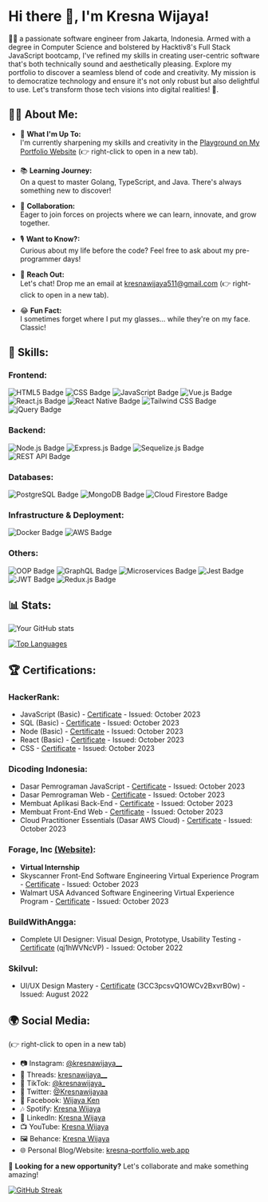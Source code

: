 # Hi there 👋, I'm Kresna Wijaya!

👨‍💻 a passionate software engineer from Jakarta, Indonesia. Armed with a degree in Computer Science and bolstered by Hacktiv8's Full Stack JavaScript bootcamp, I've refined my skills in creating user-centric software that's both technically sound and aesthetically pleasing. Explore my portfolio to discover a seamless blend of code and creativity. My mission is to democratize technology and ensure it's not only robust but also delightful to use. Let's transform those tech visions into digital realities! 🌟.

## 🙋‍♂️ About Me:

- 🚀 **What I'm Up To:**  
  I'm currently sharpening my skills and creativity in the [Playground on My Portfolio Website](https://kresna-portfolio.web.app/) (👉 right-click to open in a new tab).

- 📚 **Learning Journey:**  
  On a quest to master Golang, TypeScript, and Java. There's always something new to discover!

- 🤝 **Collaboration:**  
  Eager to join forces on projects where we can learn, innovate, and grow together.

- 🎙️ **Want to Know?:**  
  Curious about my life before the code? Feel free to ask about my pre-programmer days!

- 📧 **Reach Out:**  
  Let's chat! Drop me an email at [kresnawijaya511@gmail.com](mailto:kresnawijaya511@gmail.com) (👉 right-click to open in a new tab).

- 😂 **Fun Fact:**  
  I sometimes forget where I put my glasses... while they're on my face. Classic!

## 💼 Skills:

### Frontend:

![HTML5 Badge](https://img.shields.io/badge/-HTML5-E34F26?style=flat&logo=html5&logoColor=white)
![CSS Badge](https://img.shields.io/badge/-CSS-1572B6?style=flat&logo=css3&logoColor=white)
![JavaScript Badge](https://img.shields.io/badge/-JavaScript-yellow?style=flat&logo=javascript&logoColor=black)
![Vue.js Badge](https://img.shields.io/badge/-Vue.js-4FC08D?style=flat&logo=vue.js&logoColor=white)
![React.js Badge](https://img.shields.io/badge/-React.js-61DAFB?style=flat&logo=react&logoColor=black)
![React Native Badge](https://img.shields.io/badge/-React%20Native-61DAFB?style=flat&logo=react&logoColor=black)
![Tailwind CSS Badge](https://img.shields.io/badge/-Tailwind%20CSS-38B2AC?style=flat&logo=tailwind-css&logoColor=white)
![jQuery Badge](https://img.shields.io/badge/-jQuery-0769AD?style=flat&logo=jquery&logoColor=white)

### Backend:

![Node.js Badge](https://img.shields.io/badge/-Node.js-339933?style=flat&logo=node.js&logoColor=white)
![Express.js Badge](https://img.shields.io/badge/-Express.js-gray?style=flat&logo=express&logoColor=white)
![Sequelize.js Badge](https://img.shields.io/badge/-Sequelize.js-blue?style=flat)
![REST API Badge](https://img.shields.io/badge/-REST%20API-02569B?style=flat)

### Databases:

![PostgreSQL Badge](https://img.shields.io/badge/-PostgreSQL-336791?style=flat&logo=postgresql&logoColor=white)
![MongoDB Badge](https://img.shields.io/badge/-MongoDB-47A248?style=flat&logo=mongodb&logoColor=white)
![Cloud Firestore Badge](https://img.shields.io/badge/-Cloud%20Firestore-FFCA28?style=flat&logo=firebase&logoColor=white)

### Infrastructure & Deployment:

![Docker Badge](https://img.shields.io/badge/-Docker-2496ED?style=flat&logo=docker&logoColor=white)
![AWS Badge](https://img.shields.io/badge/-AWS-232F3E?style=flat&logo=amazon-aws&logoColor=white)

### Others:

![OOP Badge](https://img.shields.io/badge/-OOP-5C2D91?style=flat)
![GraphQL Badge](https://img.shields.io/badge/-GraphQL-E10098?style=flat&logo=graphql&logoColor=white)
![Microservices Badge](https://img.shields.io/badge/-Microservices-FFCA28?style=flat)
![Jest Badge](https://img.shields.io/badge/-Jest-C21325?style=flat&logo=jest&logoColor=white)
![JWT Badge](https://img.shields.io/badge/-JWT-000000?style=flat&logo=json-web-tokens&logoColor=white)
![Redux.js Badge](https://img.shields.io/badge/-Redux.js-764ABC?style=flat&logo=redux&logoColor=white)

## 📊 Stats:

![Your GitHub stats](https://github-readme-stats.vercel.app/api?username=kresnawijayaa&show_icons=true)

[![Top Languages](https://github-readme-stats.vercel.app/api/top-langs/?username=kresnawijayaa&layout=compact)](https://github.com/anuraghazra/github-readme-stats)

## 🏆 Certifications:

### HackerRank:

- JavaScript (Basic) - [Certificate](https://www.hackerrank.com/certificates/a9a9b5529e37) - Issued: October 2023
- SQL (Basic) - [Certificate](https://www.hackerrank.com/certificates/2bc6ba5986ea) - Issued: October 2023
- Node (Basic) - [Certificate](https://www.hackerrank.com/certificates/1c5d87d23ca5) - Issued: October 2023
- React (Basic) - [Certificate](https://www.hackerrank.com/certificates/602332e6acde) - Issued: October 2023
- CSS - [Certificate](https://www.hackerrank.com/certificates/f7735c1c2e33) - Issued: October 2023

### Dicoding Indonesia:

- Dasar Pemrograman JavaScript - [Certificate](https://www.dicoding.com/certificates/KEXLLQVNMXG2) - Issued: October 2023
- Dasar Pemrograman Web - [Certificate](https://www.dicoding.com/certificates/N9ZO5N1GYPG5) - Issued: October 2023
- Membuat Aplikasi Back-End - [Certificate](https://www.dicoding.com/certificates/6RPN47JO4X2M) - Issued: October 2023
- Membuat Front-End Web - [Certificate](https://www.dicoding.com/certificates/EYX4YQN3RZDL) - Issued: October 2023
- Cloud Practitioner Essentials (Dasar AWS Cloud) - [Certificate](https://www.dicoding.com/certificates/GRX52WMRVX0M) - Issued: October 2023

### Forage, Inc [(Website)](https://www.theforage.com):

- **Virtual Internship**
- Skyscanner Front-End Software Engineering Virtual Experience Program - [Certificate](https://forage-uploads-prod.s3.amazonaws.com/completion-certificates/Skyscanner/km4rw7dihDr3etqom_Skyscanner_zYfjp6nAX3RpyZKhr_1697129593891_completion_certificate.pdf) - Issued: October 2023
- Walmart USA Advanced Software Engineering Virtual Experience Program - [Certificate](https://forage-uploads-prod.s3.amazonaws.com/completion-certificates/Walmart%20USA/oX6f9BbCL9kJDJzfg_Walmart%20USA_zYfjp6nAX3RpyZKhr_1697125287850_completion_certificate.pdf) - Issued: October 2023

### BuildWithAngga:

- Complete UI Designer: Visual Design, Prototype, Usability Testing - [Certificate](https://buildwithangga.com/) (qj1hWVNcVP) - Issued: October 2022

### Skilvul:

- UI/UX Design Mastery - [Certificate](https://badgr.com/public/assertions/3CC3pcsvQ1OWCv2BxvrB0w?identity__email=wkresna511.kw@gmail.com) (3CC3pcsvQ1OWCv2BxvrB0w) - Issued: August 2022

## 🌍 Social Media:

(👉 right-click to open in a new tab)

- 📷 Instagram: [@kresnawijaya\_\_](https://www.instagram.com/kresnawijaya__)
- 🧵 Threads: [kresnawijaya\_\_](https://www.threads.net/@kresnawijaya__)
- 🎥 TikTok: [@kresnawijaya\_](https://www.tiktok.com/@kresnawijaya_)
- 🐤 Twitter: [@Kresnawijayaa](https://twitter.com/Kresnawijayaa)
- 👤 Facebook: [Wijaya Ken](https://www.facebook.com/kresna.wijaya.77398/)
- 🎶 Spotify: [Kresna Wijaya](https://open.spotify.com/user/0zg383bfafpv3akqdn5jm4kq0?si=vZ0ErrgfQ8yYkwj-78vj_g)
- 💼 LinkedIn: [Kresna Wijaya](https://www.linkedin.com/in/kresnawijaya/)
- 📺 YouTube: [Kresna Wijaya](https://www.youtube.com/@kresnawijaya5966)
- 🖼️ Behance: [Kresna Wijaya](https://www.behance.net/kresnawijaya)
- 🌐 Personal Blog/Website: [kresna-portfolio.web.app](https://kresna-portfolio.web.app/)

💼 **Looking for a new opportunity?** Let's collaborate and make something amazing!

[![GitHub Streak](https://github-readme-streak-stats.herokuapp.com/?user=kresnawijayaa&theme=dark)](https://git.io/streak-stats)
